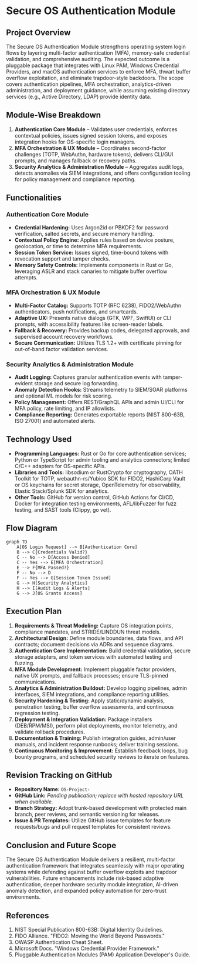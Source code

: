 # Secure OS Authentication Module

## Project Overview
The Secure OS Authentication Module strengthens operating system login flows by layering multi-factor authentication (MFA), memory-safe credential validation, and comprehensive auditing. The expected outcome is a pluggable package that integrates with Linux PAM, Windows Credential Providers, and macOS authentication services to enforce MFA, thwart buffer overflow exploitation, and eliminate trapdoor-style backdoors. The scope covers authentication pipelines, MFA orchestration, analytics-driven administration, and deployment guidance, while assuming existing directory services (e.g., Active Directory, LDAP) provide identity data.

## Module-Wise Breakdown
1. **Authentication Core Module** – Validates user credentials, enforces contextual policies, issues signed session tokens, and exposes integration hooks for OS-specific login managers.
2. **MFA Orchestration & UX Module** – Coordinates second-factor challenges (TOTP, WebAuthn, hardware tokens), delivers CLI/GUI prompts, and manages fallback or recovery paths.
3. **Security Analytics & Administration Module** – Aggregates audit logs, detects anomalies via SIEM integrations, and offers configuration tooling for policy management and compliance reporting.

## Functionalities
### Authentication Core Module
- **Credential Hardening:** Uses Argon2id or PBKDF2 for password verification, salted secrets, and secure memory handling.
- **Contextual Policy Engine:** Applies rules based on device posture, geolocation, or time to determine MFA requirements.
- **Session Token Service:** Issues signed, time-bound tokens with revocation support and tamper checks.
- **Memory Safety Controls:** Implements components in Rust or Go, leveraging ASLR and stack canaries to mitigate buffer overflow attempts.

### MFA Orchestration & UX Module
- **Multi-Factor Catalog:** Supports TOTP (RFC 6238), FIDO2/WebAuthn authenticators, push notifications, and smartcards.
- **Adaptive UX:** Presents native dialogs (GTK, WPF, SwiftUI) or CLI prompts, with accessibility features like screen-reader labels.
- **Fallback & Recovery:** Provides backup codes, delegated approvals, and supervised account recovery workflows.
- **Secure Communication:** Utilizes TLS 1.2+ with certificate pinning for out-of-band factor validation services.

### Security Analytics & Administration Module
- **Audit Logging:** Captures granular authentication events with tamper-evident storage and secure log forwarding.
- **Anomaly Detection Hooks:** Streams telemetry to SIEM/SOAR platforms and optional ML models for risk scoring.
- **Policy Management:** Offers REST/GraphQL APIs and admin UI/CLI for MFA policy, rate limiting, and IP allowlists.
- **Compliance Reporting:** Generates exportable reports (NIST 800-63B, ISO 27001) and automated alerts.

## Technology Used
- **Programming Languages:** Rust or Go for core authentication services; Python or TypeScript for admin tooling and analytics connectors; limited C/C++ adapters for OS-specific APIs.
- **Libraries and Tools:** libsodium or RustCrypto for cryptography, OATH Toolkit for TOTP, webauthn-rs/Yubico SDK for FIDO2, HashiCorp Vault or OS keychains for secret storage, OpenTelemetry for observability, Elastic Stack/Splunk SDK for analytics.
- **Other Tools:** GitHub for version control, GitHub Actions for CI/CD, Docker for integration testing environments, AFL/libFuzzer for fuzz testing, and SAST tools (Clippy, go vet).

## Flow Diagram
```mermaid
graph TD
    A[OS Login Request] --> B[Authentication Core]
    B --> C{Credentials Valid?}
    C -- No --> D[Access Denied]
    C -- Yes --> E[MFA Orchestration]
    E --> F{MFA Passed?}
    F -- No --> D
    F -- Yes --> G[Session Token Issued]
    G --> H[Security Analytics]
    H --> I[Audit Logs & Alerts]
    G --> J[OS Grants Access]
```

## Execution Plan
1. **Requirements & Threat Modeling:** Capture OS integration points, compliance mandates, and STRIDE/LINDDUN threat models.
2. **Architectural Design:** Define module boundaries, data flows, and API contracts; document decisions via ADRs and sequence diagrams.
3. **Authentication Core Implementation:** Build credential validation, secure storage adapters, and token services with automated testing and fuzzing.
4. **MFA Module Development:** Implement pluggable factor providers, native UX prompts, and fallback processes; ensure TLS-pinned communications.
5. **Analytics & Administration Buildout:** Develop logging pipelines, admin interfaces, SIEM integrations, and compliance reporting utilities.
6. **Security Hardening & Testing:** Apply static/dynamic analysis, penetration testing, buffer overflow assessments, and continuous regression testing.
7. **Deployment & Integration Validation:** Package installers (DEB/RPM/MSI), perform pilot deployments, monitor telemetry, and validate rollback procedures.
8. **Documentation & Training:** Publish integration guides, admin/user manuals, and incident response runbooks; deliver training sessions.
9. **Continuous Monitoring & Improvement:** Establish feedback loops, bug bounty programs, and scheduled security reviews to iterate on features.

## Revision Tracking on GitHub
- **Repository Name:** `OS-Project-`
- **GitHub Link:** _Pending publication; replace with hosted repository URL when available._
- **Branch Strategy:** Adopt trunk-based development with protected main branch, peer reviews, and semantic versioning for releases.
- **Issue & PR Templates:** Utilize GitHub issue templates for feature requests/bugs and pull request templates for consistent reviews.

## Conclusion and Future Scope
The Secure OS Authentication Module delivers a resilient, multi-factor authentication framework that integrates seamlessly with major operating systems while defending against buffer overflow exploits and trapdoor vulnerabilities. Future enhancements include risk-based adaptive authentication, deeper hardware security module integration, AI-driven anomaly detection, and expanded policy automation for zero-trust environments.

## References
1. NIST Special Publication 800-63B: Digital Identity Guidelines.
2. FIDO Alliance. "FIDO2: Moving the World Beyond Passwords."
3. OWASP Authentication Cheat Sheet.
4. Microsoft Docs. "Windows Credential Provider Framework."
5. Pluggable Authentication Modules (PAM) Application Developer's Guide.
